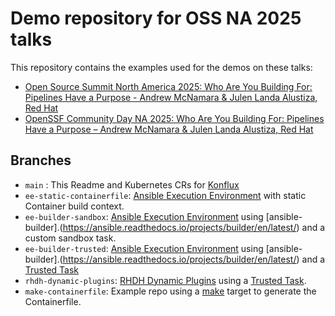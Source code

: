 # Demo repository for OSS NA 2025 talks

This repository contains the examples used for the demos on these talks:

- [Open Source Summit North America 2025: Who Are You Building For: Pipelines Have a Purpose - Andrew McNamara & Julen Landa Alustiza, Red Hat](https://ossna2025.sched.com/event/1zfjl/who-are-you-building-for-pipelines-have-a-purpose-andrew-mcnamara-julen-landa-alustiza-red-hat)
- [OpenSSF Community Day NA 2025: Who Are You Building For: Pipelines Have a Purpose – Andrew McNamara & Julen Landa Alustiza, Red Hat](https://openssfcdna2025.sched.com/event/1zhmp/who-are-you-building-for-pipelines-have-a-purpose-andrew-mcnamara-julen-landa-alustiza-red-hat)

## Branches

- `main` : This Readme and Kubernetes CRs for [Konflux](https://konflux-ci.dev/)
- `ee-static-containerfile`: [Ansible Execution Environment](https://docs.ansible.com/ansible/latest/getting_started_ee/index.html) with static Container build context.
- `ee-builder-sandbox`: [Ansible Execution Environment](https://docs.ansible.com/ansible/latest/getting_started_ee/index.html) using [ansible-builder].(https://ansible.readthedocs.io/projects/builder/en/latest/) and a custom sandbox task.
- `ee-builder-trusted`: [Ansible Execution Environment](https://docs.ansible.com/ansible/latest/getting_started_ee/index.html) using [ansible-builder].(https://ansible.readthedocs.io/projects/builder/en/latest/) and a [Trusted Task](https://conforma.dev/docs/policy/trusted_tasks.html)
- `rhdh-dynamic-plugins`: [RHDH Dynamic Plugins](https://github.com/redhat-developer/rhdh/blob/main/docs/dynamic-plugins/index.md) using a [Trusted Task](https://conforma.dev/docs/policy/trusted_tasks.html).
- `make-containerfile`: Example repo using a [make](https://www.gnu.org/software/make/manual/make.html) target to generate the Containerfile.
